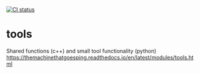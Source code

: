 <!--
SPDX-FileCopyrightText: 2022 Peter Urban, Ghent University

SPDX-License-Identifier: CC0-1.0
-->
<a href="https://github.com/themachinethatgoesping/tools/actions/workflows/ci.yml">
  <img src="https://github.com/themachinethatgoesping/tools/actions/workflows/ci.yml/badge.svg" alt='CI status'/>
</a>

# tools
Shared functions (c++) and small tool functionality (python) </br>
https://themachinethatgoesping.readthedocs.io/en/latest/modules/tools.html
